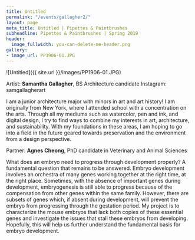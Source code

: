 ```yaml
---
title: Untitled
permalink: "/events/gallagher2/"
layout: page
meta_title: Untitled | Pipettes & Paintbrushes
subheadline: Pipettes & Paintbrushes | Spring 2019
header:
  image_fullwidth: you-can-delete-me-header.png
gallery:
- image_url: PP1906-01.JPG
---
```

![Untitled]({{ site.url }}/images/PP1906-01.JPG)

Artist: **Samantha Gallagher**, BS Architecture candidate
Instagram: samgallagherart

I am a junior architecture major with minors in art and art history! I am originally from New York, where I attended school with a concentration on the arts. Through all my mediums such as watercolor, pen and ink, and digital design, I try to find ways to combine my interests in art, architecture, and sustainability. With my foundations in these areas, I am hoping to go into a field in the future geared towards preservation and the environment from a design perspective.

Partner: **Agnes Cheong**, PhD candidate in Veterinary and Animal Sciences

What does an embryo need to progress through development properly? A fundamental question that remains to be answered. Embryo development involves an orchestra of many genes working together at the right time, at the right place. Sometimes, with the absence of important genes during development, embryogenesis is still able to progress because of the compensation from other genes within the same family. However, there are subsets of genes which, if absent during development, will prevent the embryo from progressing through the gestation period. My project is to characterize the mouse embryos that lack both copies of these essential genes and investigate the issues that stall these embryos from developing. Hopefully, this will help us further understand the fundamental basis for embryo development.
